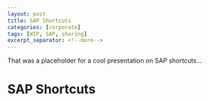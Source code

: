 ```yaml
---
layout: post
title: SAP Shortcuts
categories: [corporate]
tags: [WIP, SAP, sharing]
excerpt_separator: <!--more-->
---
```

That was a placeholder for a cool presentation on SAP shortcuts...
<!--more-->
# SAP Shortcuts


